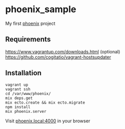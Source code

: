 # phoenix_sample
My first [phoenix](http://www.phoenixframework.org/v0.14.0) project

## Requirements
https://www.vagrantup.com/downloads.html
(optional) https://github.com/cogitatio/vagrant-hostsupdater

## Installation
```
vagrant up
vagrant ssh
cd /var/www/phoenix/
mix deps.get
mix ecto.create && mix ecto.migrate
npm install
mix phoenix.server
```

Visit [phoenix.local:4000](http://phoenix.local:4000) in your browser
